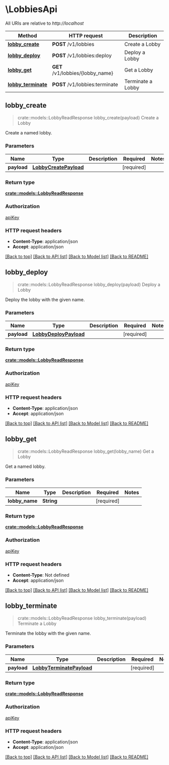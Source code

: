# \LobbiesApi

All URIs are relative to *http://localhost*

Method | HTTP request | Description
------------- | ------------- | -------------
[**lobby_create**](LobbiesApi.md#lobby_create) | **POST** /v1/lobbies | Create a Lobby
[**lobby_deploy**](LobbiesApi.md#lobby_deploy) | **POST** /v1/lobbies:deploy | Deploy a Lobby
[**lobby_get**](LobbiesApi.md#lobby_get) | **GET** /v1/lobbies/{lobby_name} | Get a Lobby
[**lobby_terminate**](LobbiesApi.md#lobby_terminate) | **POST** /v1/lobbies:terminate | Terminate a Lobby



## lobby_create

> crate::models::LobbyReadResponse lobby_create(payload)
Create a Lobby

Create a named lobby.

### Parameters


Name | Type | Description  | Required | Notes
------------- | ------------- | ------------- | ------------- | -------------
**payload** | [**LobbyCreatePayload**](LobbyCreatePayload.md) |  | [required] |

### Return type

[**crate::models::LobbyReadResponse**](LobbyReadResponse.md)

### Authorization

[apiKey](../README.md#apiKey)

### HTTP request headers

- **Content-Type**: application/json
- **Accept**: application/json

[[Back to top]](#) [[Back to API list]](../README.md#documentation-for-api-endpoints) [[Back to Model list]](../README.md#documentation-for-models) [[Back to README]](../README.md)


## lobby_deploy

> crate::models::LobbyReadResponse lobby_deploy(payload)
Deploy a Lobby

Deploy the lobby with the given name.

### Parameters


Name | Type | Description  | Required | Notes
------------- | ------------- | ------------- | ------------- | -------------
**payload** | [**LobbyDeployPayload**](LobbyDeployPayload.md) |  | [required] |

### Return type

[**crate::models::LobbyReadResponse**](LobbyReadResponse.md)

### Authorization

[apiKey](../README.md#apiKey)

### HTTP request headers

- **Content-Type**: application/json
- **Accept**: application/json

[[Back to top]](#) [[Back to API list]](../README.md#documentation-for-api-endpoints) [[Back to Model list]](../README.md#documentation-for-models) [[Back to README]](../README.md)


## lobby_get

> crate::models::LobbyReadResponse lobby_get(lobby_name)
Get a Lobby

Get a named lobby.

### Parameters


Name | Type | Description  | Required | Notes
------------- | ------------- | ------------- | ------------- | -------------
**lobby_name** | **String** |  | [required] |

### Return type

[**crate::models::LobbyReadResponse**](LobbyReadResponse.md)

### Authorization

[apiKey](../README.md#apiKey)

### HTTP request headers

- **Content-Type**: Not defined
- **Accept**: application/json

[[Back to top]](#) [[Back to API list]](../README.md#documentation-for-api-endpoints) [[Back to Model list]](../README.md#documentation-for-models) [[Back to README]](../README.md)


## lobby_terminate

> crate::models::LobbyReadResponse lobby_terminate(payload)
Terminate a Lobby

Terminate the lobby with the given name.

### Parameters


Name | Type | Description  | Required | Notes
------------- | ------------- | ------------- | ------------- | -------------
**payload** | [**LobbyTerminatePayload**](LobbyTerminatePayload.md) |  | [required] |

### Return type

[**crate::models::LobbyReadResponse**](LobbyReadResponse.md)

### Authorization

[apiKey](../README.md#apiKey)

### HTTP request headers

- **Content-Type**: application/json
- **Accept**: application/json

[[Back to top]](#) [[Back to API list]](../README.md#documentation-for-api-endpoints) [[Back to Model list]](../README.md#documentation-for-models) [[Back to README]](../README.md)

